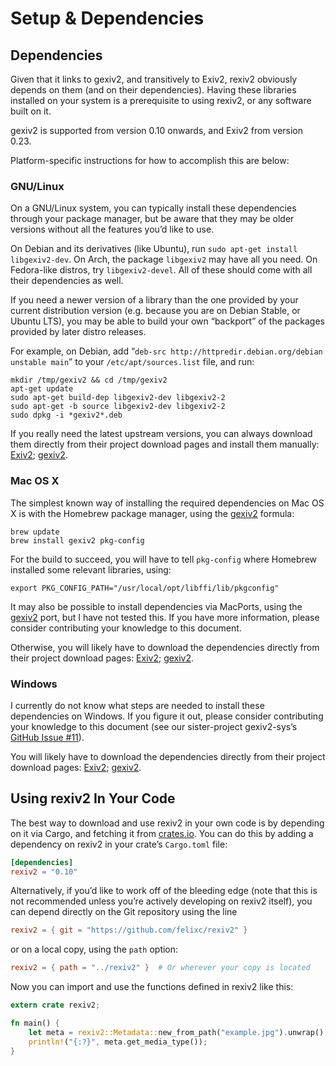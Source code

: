 <!--
SPDX-FileCopyrightText: 2015–2022 Felix A. Crux <felixc@felixcrux.com> and CONTRIBUTORS
SPDX-License-Identifier: GPL-3.0-or-later
-->

Setup & Dependencies
====================

Dependencies
------------

Given that it links to gexiv2, and transitively to Exiv2, rexiv2 obviously
depends on them (and on their dependencies). Having these libraries installed on
your system is a prerequisite to using rexiv2, or any software built on it.

gexiv2 is supported from version 0.10 onwards, and Exiv2 from version 0.23.

Platform-specific instructions for how to accomplish this are below:

### GNU/Linux

On a GNU/Linux system, you can typically install these dependencies through your
package manager, but be aware that they may be older versions without all the
features you’d like to use.

On Debian and its derivatives (like Ubuntu), run `sudo apt-get install
libgexiv2-dev`. On Arch, the package `libgexiv2` may have all you need. On
Fedora-like distros, try `libgexiv2-devel`. All of these should come with all
their dependencies as well.

If you need a newer version of a library than the one provided by your current
distribution version (e.g. because you are on Debian Stable, or Ubuntu LTS), you
may be able to build your own “backport” of the packages provided by later
distro releases.

For example, on Debian, add “`deb-src http://httpredir.debian.org/debian
unstable main`” to your `/etc/apt/sources.list` file, and run:

```shell
mkdir /tmp/gexiv2 && cd /tmp/gexiv2
apt-get update
sudo apt-get build-dep libgexiv2-dev libgexiv2-2
sudo apt-get -b source libgexiv2-dev libgexiv2-2
sudo dpkg -i *gexiv2*.deb
```

If you really need the latest upstream versions, you can always download them
directly from their project download pages and install them manually:
[Exiv2][exiv2-dl]; [gexiv2][gexiv2-dl].

### Mac OS X

The simplest known way of installing the required dependencies on Mac OS X is
with the Homebrew package manager, using the [gexiv2][gexiv2-brew] formula:

```shell
brew update
brew install gexiv2 pkg-config
```

For the build to succeed, you will have to tell `pkg-config` where Homebrew
installed some relevant libraries, using:

```shell
export PKG_CONFIG_PATH="/usr/local/opt/libffi/lib/pkgconfig"
```

It may also be possible to install dependencies via MacPorts, using the
[gexiv2][gexiv2-port] port, but I have not tested this. If you have more
information, please consider contributing your knowledge to this document.

Otherwise, you will likely have to download the dependencies directly from their
project download pages: [Exiv2][exiv2-dl]; [gexiv2][gexiv2-dl].

### Windows

I currently do not know what steps are needed to install these dependencies on
Windows. If you figure it out, please consider contributing your knowledge to
this document (see our sister-project gexiv2-sys’s
[GitHub Issue #11](https://github.com/felixc/gexiv2-sys/issues/11)).

You will likely have to download the dependencies directly from their project
download pages: [Exiv2][exiv2-dl]; [gexiv2][gexiv2-dl].

[exiv2-dl]: http://www.exiv2.org/download.html
[gexiv2-dl]: https://wiki.gnome.org/Projects/gexiv2/BuildingAndInstalling
[gexiv2-brew]: http://brewformulas.org/Gexiv2
[gexiv2-port]: https://trac.macports.org/browser/trunk/dports/gnome/gexiv2/Portfile


Using rexiv2 In Your Code
-------------------------

The best way to download and use rexiv2 in your own code is by depending on it
via Cargo, and fetching it from [crates.io][crates-rexiv2]. You can do this by
adding a dependency on rexiv2 in your crate’s `Cargo.toml` file:

```toml
[dependencies]
rexiv2 = "0.10"
```

Alternatively, if you’d like to work off of the bleeding edge (note that this is
not recommended unless you’re actively developing on rexiv2 itself), you can
depend directly on the Git repository using the line

```toml
rexiv2 = { git = "https://github.com/felixc/rexiv2" }
```

or on a local copy, using the `path` option:

```toml
rexiv2 = { path = "../rexiv2" }  # Or wherever your copy is located
```

Now you can import and use the functions defined in rexiv2 like this:

```rust
extern crate rexiv2;

fn main() {
    let meta = rexiv2::Metadata::new_from_path("example.jpg").unwrap();
    println!("{:?}", meta.get_media_type());
}
```

[crates-rexiv2]: https://crates.io/crates/rexiv2
